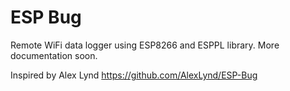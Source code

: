 # ESP Bug

Remote WiFi data logger using ESP8266 and ESPPL library.  More documentation soon.

Inspired by Alex Lynd https://github.com/AlexLynd/ESP-Bug
